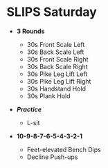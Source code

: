 # SLIPS Saturday

- **3 Rounds**

  - 30s Front Scale Left
  - 30s Back Scale Left
  - 30s Front Scale Right
  - 30s Back Scale Right
  - 30s Pike Leg Lift Left
  - 30s Pike Leg Lift Right
  - 30s Handstand Hold
  - 30s Plank Hold

- **_Practice_**

  - L-sit

- **10-9-8-7-6-5-4-3-2-1**

  - Feet-elevated Bench Dips
  - Decline Push-ups
